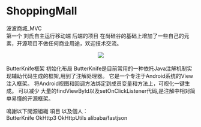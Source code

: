 # ShoppingMall
波波商城_MVC</br>
第一个 刘氏自主运行移动端 后端的项目 在尚硅谷的基础上增加了一些自己的元素，开源项目不做任何商业用途，欢迎技术交流。</br>

<div align="center">
<img src="https://github.com/leonInShanghai/ShoppingMall/blob/master/app/src/main/res/drawable-hdpi-v4/atguigu_logo.png" >
 </div></br>
ButterKnife框架 初始化布局 ButterKnife是目前常用的一种依托Java注解机制实现辅助代码生成的框架,用到了注解处理器。
 它是一个专注于Android系统的View注入框架。 将Android视图和回调方法绑定到成员变量和方法上，可视化一键生成。 可以减少
 大量的findViewById以及setOnClickListener代码,是注解中相对简单易懂的开源框架。

 鳴謝以下開源組織 項目 以及個人：</br>
 ButterKnife  OkHttp3 OkHttpUtils  alibaba/fastjson



